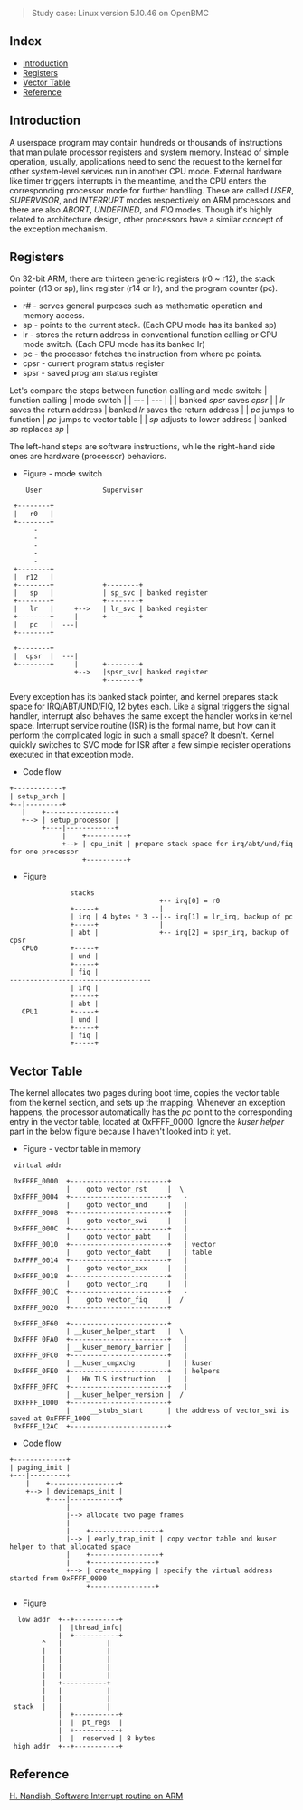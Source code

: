 > Study case: Linux version 5.10.46 on OpenBMC

## Index

- [Introduction](#introduction)
- [Registers](#registers)
- [Vector Table](#vector-table)
- [Reference](#reference)

## <a name="introduction"></a> Introduction

A userspace program may contain hundreds or thousands of instructions that manipulate processor registers and system memory. 
Instead of simple operation, usually, applications need to send the request to the kernel for other system-level services run in another CPU mode. 
External hardware like timer triggers interrupts in the meantime, and the CPU enters the corresponding processor mode for further handling. 
These are called _USER_, _SUPERVISOR_, and _INTERRUPT_ modes respectively on ARM processors and there are also _ABORT_, _UNDEFINED_, and _FIQ_ modes. 
Though it's highly related to architecture design, other processors have a similar concept of the exception mechanism.

## <a name="registers"></a> Registers

On 32-bit ARM, there are thirteen generic registers (r0 ~ r12), the stack pointer (r13 or sp), link register (r14 or lr), and the program counter (pc).
- r# - serves general purposes such as mathematic operation and memory access.
- sp - points to the current stack. (Each CPU mode has its banked sp)
- lr - stores the return address in conventional function calling or CPU mode switch. (Each CPU mode has its banked lr)
- pc - the processor fetches the instruction from where pc points.
- cpsr - current program status register
- spsr - saved program status register

Let's compare the steps between function calling and mode switch:
| function calling              | mode switch                          |
| ---                           | ---                                  |
|                               | banked _spsr_ saves _cpsr_           |
| _lr_ saves the return address | banked _lr_ saves the return address |
| _pc_ jumps to function        | _pc_ jumps to vector table           |
| _sp_ adjusts to lower address | banked _sp_ replaces _sp_            |

The left-hand steps are software instructions, while the right-hand side ones are hardware (processor) behaviors.

- Figure - mode switch

```
    User               Supervisor
                                 
 +--------+                      
 |   r0   |                      
 +--------+                      
      -                          
      -                          
      -                          
      -                          
      -                          
 +--------+                      
 |  r12   |                      
 +--------+            +--------+
 |   sp   |            | sp_svc | banked register
 +--------+            +--------+
 |   lr   |     +-->   | lr_svc | banked register
 +--------+     |      +--------+
 |   pc   |  ---|                
 +--------+                      
                                 
 +--------+                      
 |  cpsr  |  ---|                
 +--------+     |      +--------+
                +-->   |spsr_svc| banked register
                       +--------+
```

Every exception has its banked stack pointer, and kernel prepares stack space for IRQ/ABT/UND/FIQ, 12 bytes each. 
Like a signal triggers the signal handler, interrupt also behaves the same except the handler works in kernel space. 
Interrupt service routine (ISR) is the formal name, but how can it perform the complicated logic in such a small space? It doesn't. 
Kernel quickly switches to SVC mode for ISR after a few simple register operations executed in that exception mode.

- Code flow

```
+------------+                
| setup_arch |                
+--|---------+                
   |    +-----------------+   
   +--> | setup_processor |   
        +----|------------+   
             |    +----------+
             +--> | cpu_init | prepare stack space for irq/abt/und/fiq for one processor
                  +----------+
```

- Figure

```
               stacks                                                     
                                     +-- irq[0] = r0                      
               +-----+               |                                    
               | irq | 4 bytes * 3 --|-- irq[1] = lr_irq, backup of pc    
               +-----+               |                                    
               | abt |               +-- irq[2] = spsr_irq, backup of cpsr
   CPU0        +-----+                                                    
               | und |                                                    
               +-----+                                                    
               | fiq |                                                    
-----------------------------------                                       
               | irq |                                                    
               +-----+                                                    
               | abt |                                                    
   CPU1        +-----+                                                    
               | und |                                                    
               +-----+                                                    
               | fiq |                                                    
               +-----+                                                             
```

## <a name="vector-table"></a> Vector Table

The kernel allocates two pages during boot time, copies the vector table from the kernel section, and sets up the mapping. 
Whenever an exception happens, the processor automatically has the _pc_ point to the corresponding entry in the vector table, located at 0xFFFF_0000. 
Ignore the _kuser helper_ part in the below figure because I haven't looked into it yet.

- Figure - vector table in memory

```                                                                                                                      
 virtual addr                                                                             
                                                                                          
 0xFFFF_0000  +------------------------+                                                  
              |    goto vector_rst     |  \                                               
 0xFFFF_0004  +------------------------+   -                                              
              |    goto vector_und     |   |                                              
 0xFFFF_0008  +------------------------+   |                                              
              |    goto vector_swi     |   |                                              
 0xFFFF_000C  +------------------------+   |                                              
              |    goto vector_pabt    |   |                                              
 0xFFFF_0010  +------------------------+   | vector                                       
              |    goto vector_dabt    |   | table                                        
 0xFFFF_0014  +------------------------+   |                                              
              |    goto vector_xxx     |   |                                              
 0xFFFF_0018  +------------------------+   |                                              
              |    goto vector_irq     |   |                                              
 0xFFFF_001C  +------------------------+   -                                              
              |    goto vector_fiq     |  /                                               
 0xFFFF_0020  +------------------------+                                                  
                                                                                          
 0xFFFF_0F60  +------------------------+                                                  
              | __kuser_helper_start   |  \                                               
 0xFFFF_0FA0  +------------------------+   |                                              
              | __kuser_memory_barrier |   |                                              
 0xFFFF_0FC0  +------------------------+   |                                              
              | __kuser_cmpxchg        |   | kuser                                        
 0xFFFF_0FE0  +------------------------+   | helpers                                      
              |   HW TLS instruction   |   |                                              
 0xFFFF_0FFC  +------------------------+   |                                              
              | __kuser_helper_version |  /                                               
 0xFFFF_1000  +------------------------+                                                  
              |     __stubs_start      | the address of vector_swi is saved at 0xFFFF_1000
 0xFFFF_12AC  +------------------------+                                                                 
```

- Code flow

```
+-------------+                                                                                  
| paging_init |                                                                                  
+---|---------+                                                                                  
    |    +-----------------+                                                                     
    +--> | devicemaps_init |                                                                     
         +----|------------+                                                                     
              |                                                                                  
              |--> allocate two page frames                                                      
              |                                                                                  
              |    +-----------------+                                                           
              |--> | early_trap_init | copy vector table and kuser helper to that allocated space
              |    +-----------------+                                                           
              |    +----------------+                                                            
              +--> | create_mapping | specify the virtual address started from 0xFFFF_0000       
                   +----------------+                                                            
```

- Figure

```
  low addr  +--+-----------+        
            |  |thread_info|        
            |  +-----------+        
        ^   |           |           
        |   |           |           
        |   |           |           
        |   |           |           
        |   |           |           
        |   +-----------+           
        |   |           |           
        |   |           |           
 stack  |   |           |           
            |  +-----------+        
            |  |  pt_regs  |        
            |  +-----------+        
            |  |  reserved | 8 bytes
 high addr  +--+-----------+        
```

## <a name="reference"></a> Reference

[H. Nandish, Software Interrupt routine on ARM](https://lnxblog.github.io/2019/07/06/swi-routine-arm.html)


